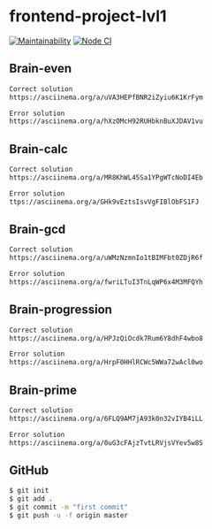 # frontend-project-lvl1
[![Maintainability](https://api.codeclimate.com/v1/badges/a99a88d28ad37a79dbf6/maintainability)](https://codeclimate.com/github/mardeevamarya/frontend-project-lvl1)
[![Node CI](https://github.com/mardeevamarya/frontend-project-lvl1/workflows/Node%20CI/badge.svg)](https://github.com/mardeevamarya/frontend-project-lvl1/actions)

## Brain-even

```sh
Сorrect solution 
https://asciinema.org/a/uVA3HEPfBNR2iZyiu6K1KrFym
```

```sh
Error solution 
https://asciinema.org/a/hXzOMcH92RUHbknBuXJDAV1vu
```

## Brain-calc

```sh
Сorrect solution 
https://asciinema.org/a/MR8KhWL45Sa1YPgWTcNoDI4Eb
```

```sh
Error solution 
ttps://asciinema.org/a/GHk9vEztsIsvVgFIBlObFS1FJ
```
## Brain-gcd

```sh
Сorrect solution 
https://asciinema.org/a/uWMzNzmnIo1tBIMFbt0ZDjR6f
```

```sh
Error solution 
https://asciinema.org/a/fwriLTuI3TnLqWP6x4M3MFQYh
```
## Brain-progression

```sh
Сorrect solution 
https://asciinema.org/a/HPJzQiOcdk7Rum6Y8dhF4wbo8
```

```sh
Error solution 
https://asciinema.org/a/HrpF0HHlRCWc5WWa72wAcl0wo
```
## Brain-prime

```sh
Сorrect solution 
https://asciinema.org/a/6FLQ9AM7jA93k0n32vIYB4iLL
```

```sh
Error solution 
https://asciinema.org/a/0uG3cFAjzTvtLRVjsVYev5w8S
```

## GitHub

```sh
$ git init
$ git add .
$ git commit -m "first commit"
$ git push -u -f origin master
```
